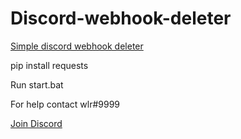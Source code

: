 # Discord-webhook-deleter
<a href="" class="discord-button">Simple discord webhook deleter</a>

pip install requests

Run start.bat

For help contact wlr#9999

<a href="https://discord.gg/nexus-tools" class="discord-button">Join Discord</a>
